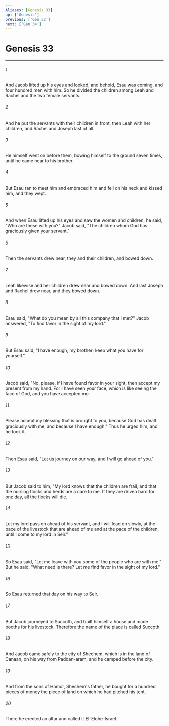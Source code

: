 ```yaml
---
Aliases: [Genesis 33]
up: ['Genesis']
previous: ['Gen 32']
next: ['Gen 34']
---
```

# Genesis 33
***



###### 1 
And Jacob lifted up his eyes and looked, and behold, Esau was coming, and four hundred men with him. So he divided the children among Leah and Rachel and the two female servants. 

###### 2 
And he put the servants with their children in front, then Leah with her children, and Rachel and Joseph last of all. 

###### 3 
He himself went on before them, bowing himself to the ground seven times, until he came near to his brother. 

###### 4 
But Esau ran to meet him and embraced him and fell on his neck and kissed him, and they wept. 

###### 5 
And when Esau lifted up his eyes and saw the women and children, he said, "Who are these with you?" Jacob said, "The children whom God has graciously given your servant." 

###### 6 
Then the servants drew near, they and their children, and bowed down. 

###### 7 
Leah likewise and her children drew near and bowed down. And last Joseph and Rachel drew near, and they bowed down. 

###### 8 
Esau said, "What do you mean by all this company that I met?" Jacob answered, "To find favor in the sight of my lord." 

###### 9 
But Esau said, "I have enough, my brother; keep what you have for yourself." 

###### 10 
Jacob said, "No, please, if I have found favor in your sight, then accept my present from my hand. For I have seen your face, which is like seeing the face of God, and you have accepted me. 

###### 11 
Please accept my blessing that is brought to you, because God has dealt graciously with me, and because I have enough." Thus he urged him, and he took it. 

###### 12 
Then Esau said, "Let us journey on our way, and I will go ahead of you." 

###### 13 
But Jacob said to him, "My lord knows that the children are frail, and that the nursing flocks and herds are a care to me. If they are driven hard for one day, all the flocks will die. 

###### 14 
Let my lord pass on ahead of his servant, and I will lead on slowly, at the pace of the livestock that are ahead of me and at the pace of the children, until I come to my lord in Seir." 

###### 15 
So Esau said, "Let me leave with you some of the people who are with me." But he said, "What need is there? Let me find favor in the sight of my lord." 

###### 16 
So Esau returned that day on his way to Seir. 

###### 17 
But Jacob journeyed to Succoth, and built himself a house and made booths for his livestock. Therefore the name of the place is called Succoth. 

###### 18 
And Jacob came safely to the city of Shechem, which is in the land of Canaan, on his way from Paddan-aram, and he camped before the city. 

###### 19 
And from the sons of Hamor, Shechem's father, he bought for a hundred pieces of money the piece of land on which he had pitched his tent. 

###### 20 
There he erected an altar and called it El-Elohe-Israel.
